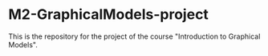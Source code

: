 # M2-GraphicalModels-project
This is the repository for the project of the course "Introduction to Graphical Models".
